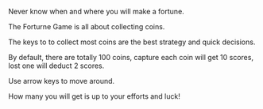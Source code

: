 Never know when and where you will make a fortune.

The Forturne Game is all about collecting coins.

The keys to to collect most coins are the best strategy and quick decisions.

By default, there are totally 100 coins, capture each coin will get 10 scores, lost one will deduct 2 scores. 

Use arrow keys to move around.

How many you will get is up to your efforts and luck!


